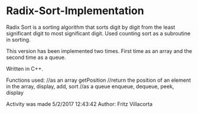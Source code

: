 # Radix-Sort-Implementation

Radix Sort is a sorting algorithm that sorts digit by digit
from the least significant digit to most significant digit.
Used counting sort as a subroutine in sorting.

This version has been implemented two times. First time as an
array and the second time as a queue.

Written in C++.

Functions used:
  //as an array
    getPosition //return the position of an element in the array, 
    display, 
    add, 
    sort 
  //as a queue
    enqueue, 
    dequeue, 
    peek, 
    display 
 
 Activity was made 5/2/2017 12:43:42
Author: Fritz Villacorta 
